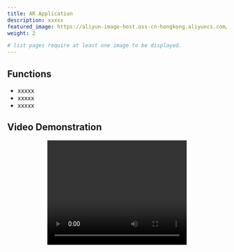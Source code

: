 ```yaml
---
title: AR Application
description: xxxxx
featured_image: https://aliyun-image-host.oss-cn-hongkong.aliyuncs.com/2023-12-14-PathTracing2048SPP.jpeg
weight: 2

# list pages require at least one image to be displayed.
---
```


## Functions
* xxxxx
* xxxxx
* xxxxx

## Video Demonstration

<div style="margin:0 auto;text-align:center">
<video width="320" height="240" controls  >
    <source src="[video.mov](https://aliyun-image-host.oss-cn-hongkong.aliyuncs.com/AR.mp4)" type="video/mp4">
</video>

 </div>